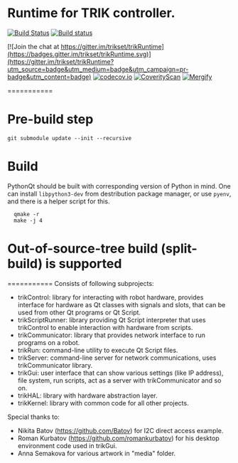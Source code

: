 # Runtime for TRIK controller.

[![Build Status](https://img.shields.io/travis/trikset/trikRuntime/master.svg?maxAge=3600&style=for-the-badge&logo=linux&logoColor=green)](https://travis-ci.com/trikset/trikRuntime)
[![Build status](https://img.shields.io/appveyor/ci/iakov/trikruntime-cgd5y/master.svg?maxAge=3600&style=for-the-badge&logo=windows&logoColor=green)](https://ci.appveyor.com/project/iakov/trikruntime-cgd5y/branch/master)

[![Join the chat at https://gitter.im/trikset/trikRuntime](https://badges.gitter.im/trikset/trikRuntime.svg)](https://gitter.im/trikset/trikRuntime?utm_source=badge&utm_medium=badge&utm_campaign=pr-badge&utm_content=badge)
[![codecov.io](https://codecov.io/github/trikset/trikRuntime/coverage.svg?branch=master)](https://codecov.io/github/trikset/trikRuntime?branch=master)
[![CoverityScan](https://scan.coverity.com/projects/7496/badge.svg)](https://scan.coverity.com/projects/trikset-trikruntime)
[![Mergify](https://img.shields.io/endpoint.svg?url=https://gh.mergify.io/badges/trikset/trikRuntime&style=flat)](ADD_URL_HERE)

===========


# Pre-build step

  ```git submodule update --init --recursive```

# Build
  PythonQt should be built with corresponding version of Python in mind.
  One can install `libpython3-dev` from destribution package manager, or use `pyenv`, and there is a helper script for this.

  ```shell
    qmake -r
    make -j 4
  ```

# Out-of-source-tree build (split-build) is supported

===========
Consists of following subprojects:
- trikControl: library for interacting with robot hardware, provides interface for hardware as Qt classes with signals and slots, that can be used from other Qt programs or Qt Script.
- trikScriptRunner: library providing Qt Script interpreter that uses trikControl to enable interaction with hardware from scripts.
- trikCommunicator: library that provides network interface to run programs on a robot.
- trikRun: command-line utility to execute Qt Script files.
- trikServer: command-line server for network communications, uses trikCommunicator library.
- trikGui: user interface that can show various settings (like IP address), file system, run scripts, act as a server with trikCommunicator and so on.
- trikHAL: library with hardware abstraction layer.
- trikKernel: library with common code for all other projects.



Special thanks to:
- Nikita Batov (https://github.com/Batov) for I2C direct access example.
- Roman Kurbatov (https://github.com/romankurbatov) for his desktop environment code used in trikGui.
- Anna Semakova for various artwork in "media" folder.
